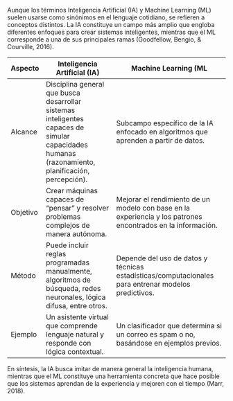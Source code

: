 Aunque los términos Inteligencia Artificial (IA) y Machine Learning (ML) suelen usarse como sinónimos en el lenguaje cotidiano, se refieren a conceptos distintos. 
La IA constituye un campo más amplio que engloba diferentes enfoques para crear sistemas inteligentes, mientras que el ML corresponde a una de sus principales ramas 
(Goodfellow, Bengio, & Courville, 2016).

| Aspecto  | Inteligencia Artificial (IA) | Machine Learning (ML |
|----------|-----------|-----------|
| Alcance  | Disciplina general que busca desarrollar sistemas inteligentes capaces de simular capacidades humanas (razonamiento, planificación, percepción). | Subcampo específico de la IA enfocado en algoritmos que aprenden a partir de datos. |
| Objetivo | Crear máquinas capaces de “pensar” y resolver problemas complejos de manera autónoma. | Mejorar el rendimiento de un modelo con base en la experiencia y los patrones encontrados en la información. |
| Método | Puede incluir reglas programadas manualmente, algoritmos de búsqueda, redes neuronales, lógica difusa, entre otros. | Depende del uso de datos y técnicas estadísticas/computacionales para entrenar modelos predictivos. |
| Ejemplo | Un asistente virtual que comprende lenguaje natural y responde con lógica contextual. | Un clasificador que determina si un correo es spam o no, basándose en ejemplos previos. |

En síntesis, la IA busca imitar de manera general la inteligencia humana, mientras que el ML constituye una herramienta concreta que hace posible que los sistemas aprendan de la experiencia y mejoren con el tiempo (Marr, 2018).
